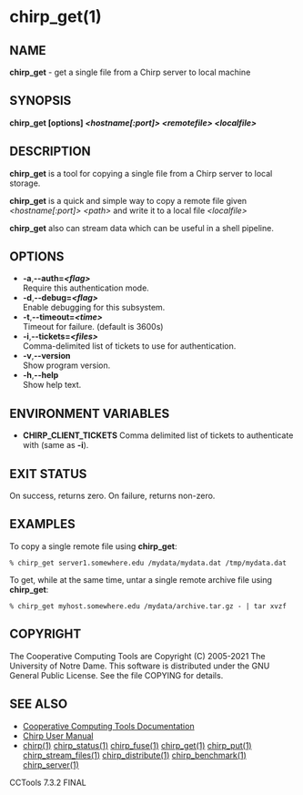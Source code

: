 






















# chirp_get(1)

## NAME
**chirp_get** - get a single file from a Chirp server to local machine

## SYNOPSIS
**chirp_get [options] _&lt;hostname[:port]&gt;_ _&lt;remotefile&gt;_ _&lt;localfile&gt;_**

## DESCRIPTION

**chirp_get** is a tool for copying a single file from a Chirp server to local storage.

**chirp_get** is a quick and simple way to copy a remote file given _&lt;hostname[:port]&gt;_ _&lt;path&gt;_ and write it to a local file _&lt;localfile&gt;_

**chirp_get** also can stream data which can be useful in a shell pipeline.

## OPTIONS


- **-a**,**--auth=_&lt;flag&gt;_**<br />Require this authentication mode.
- **-d**,**--debug=_&lt;flag&gt;_**<br />Enable debugging for this subsystem.
- **-t**,**--timeout=_&lt;time&gt;_**<br />Timeout for failure. (default is 3600s)
- **-i**,**--tickets=_&lt;files&gt;_**<br />Comma-delimited list of tickets to use for authentication.
- **-v**,**--version**<br />Show program version.
- **-h**,**--help**<br />Show help text.


## ENVIRONMENT VARIABLES


- **CHIRP_CLIENT_TICKETS** Comma delimited list of tickets to authenticate with (same as **-i**).


## EXIT STATUS
On success, returns zero.  On failure, returns non-zero.

## EXAMPLES

To copy a single remote file using **chirp_get**:

```
% chirp_get server1.somewhere.edu /mydata/mydata.dat /tmp/mydata.dat
```

To get, while at the same time, untar a single remote archive file using **chirp_get**:

```
% chirp_get myhost.somewhere.edu /mydata/archive.tar.gz - | tar xvzf
```

## COPYRIGHT

The Cooperative Computing Tools are Copyright (C) 2005-2021 The University of Notre Dame.  This software is distributed under the GNU General Public License.  See the file COPYING for details.

## SEE ALSO


- [Cooperative Computing Tools Documentation]("../index.html")
- [Chirp User Manual]("../chirp.html")
- [chirp(1)](chirp.md)  [chirp_status(1)](chirp_status.md)  [chirp_fuse(1)](chirp_fuse.md)  [chirp_get(1)](chirp_get.md)  [chirp_put(1)](chirp_put.md)  [chirp_stream_files(1)](chirp_stream_files.md)  [chirp_distribute(1)](chirp_distribute.md)  [chirp_benchmark(1)](chirp_benchmark.md)  [chirp_server(1)](chirp_server.md)


CCTools 7.3.2 FINAL

